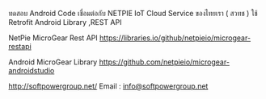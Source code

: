 
ทดสอบ Android Code เชื่อมต่อกับ NETPIE IoT Cloud Service ของไทยเรา ( สวทช )
ใช้ Retrofit Android Library ,REST API

NetPie MicroGear Rest API 
https://libraries.io/github/netpieio/microgear-restapi

Android MicroGear Library
https://github.com/netpieio/microgear-androidstudio

http://softpowergroup.net/
Email : info@softpowergroup.net
